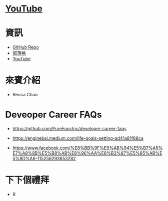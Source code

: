 # [YouTube]()

# 資訊
* [GitHub Repo](https://github.com/PureFuncInc/purefunc-cafe)
* [部落格](https://purefunc.net/articles/pure-func-cafe)
* [YouTube](https://www.youtube.com/watch?v=N5GzZfXg5z0)

# 來賓介紹
* Recca Chao

# Deveoper Career FAQs
* https://github.com/PureFuncInc/developer-career-faqs

* https://enginebai.medium.com/life-goals-setting-ad41a81f88ca
* https://www.facebook.com/%E8%BB%9F%E9%AB%94%E5%B7%A5%E7%A8%8B%E5%B8%AB%E8%96%AA%E8%B3%87%E5%85%AB%E5%8D%A6-115256293653282

# 下下個禮拜
* R

